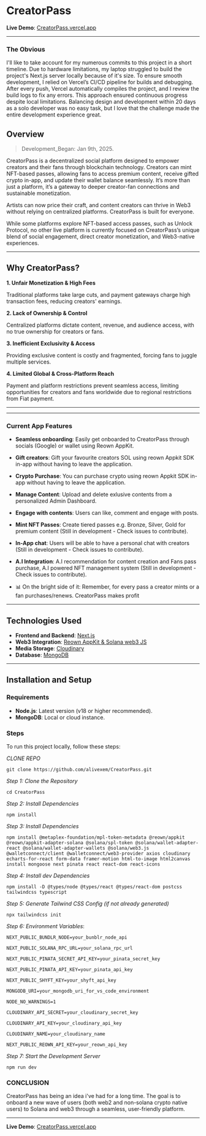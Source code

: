 # CreatorPass

**Live Demo**: [CreatorPass.vercel.app](https://CreatorPass.vercel.app/)

---

### The Obvious

I'll like to take account for my numerous commits to this project in a short timeline. Due to hardware limitations, my laptop struggled to build the project's Next.js server locally because of it's size. To ensure smooth development, I relied on Vercel’s CI/CD pipeline for builds and debugging. After every push, Vercel automatically compiles the project, and I review the build logs to fix any errors. This approach ensured continuous progress despite local limitations. Balancing design and development within 20 days as a solo developer was no easy task, but I love that the challenge made the entire development experience great.


## Overview

> Development_Began: Jan 9th, 2025.

CreatorPass is a decentralized social platform designed to empower creators and their fans through blockchain technology. Creators can mint NFT-based passes, allowing fans to access premium content, receive gifted crypto in-app, and update their wallet balance seamlessly. It’s more than just a platform, it’s a gateway to deeper creator-fan connections and sustainable monetization.

Artists can now price their craft, and content creators can thrive in Web3 without relying on centralized platforms. CreatorPass is built for everyone.

While some platforms explore NFT-based access passes, such as Unlock Protocol, no other live platform is currently focused on CreatorPass’s unique blend of social engagement, direct creator monetization, and Web3-native experiences.


---

## Why CreatorPass?


**1. Unfair Monetization & High Fees**

Traditional platforms take large cuts, and payment gateways charge high transaction fees, reducing creators' earnings.



**2. Lack of Ownership & Control**

Centralized platforms dictate content, revenue, and audience access, with no true ownership for creators or fans.



**3. Inefficient Exclusivity & Access**

Providing exclusive content is costly and fragmented, forcing fans to juggle multiple services.



**4. Limited Global & Cross-Platform Reach**

Payment and platform restrictions prevent seamless access, limiting opportunities for creators and fans worldwide due to regional restrictions from Fiat payment.


---
---

### Current App Features 

- **Seamless onboarding**: Easily get onboarded to CreatorPass through socials (Google) or wallet using Reown AppKit.
- **Gift creators**: Gift your favourite creators SOL using reown Appkit SDK in-app without having to leave the application.
- **Crypto Purchase**: You can purchase crypto using reown Appkit SDK in-app without having to leave the application.
- **Manage Content**: Upload and delete exlusive contents from a personalized Admin Dashboard.  
- **Engage with contents**: Users can like, comment and engage with posts.
-  **Mint NFT Passes**: Create tiered passes e.g. Bronze, Silver, Gold for premium content (Still in development - Check issues to contribute).
-  **In-App chat**: Users will be able to have a personal chat with creators (Still in development - Check issues to contribute).
- **A.I Integration**: A.I recommendation for content creation and Fans pass purchase, A.I powered NFT management system (Still in development -  Check issues to contribute).

- 📊 On the bright side of it: Remember, for every pass a creator mints or a fan purchases/renews. CreatorPass makes profit

---

## Technologies Used

- **Frontend and Backend**: [Next.js](https://nextjs.org/)  
- **Web3 Integration**: [Reown AppKit & Solana web3 JS](https://reown.io/)  
- **Media Storage**: [Cloudinary](https://cloudinary.com/)  
- **Database**: [MongoDB](https://www.mongodb.com/)  

---

## Installation and Setup

### Requirements
- **Node.js**: Latest version (v18 or higher recommended).  
- **MongoDB**: Local or cloud instance.  

### Steps

To run this project locally, follow these steps:

*CLONE REPO*
```
git clone https://github.com/alivexem/CreatorPass.git
```

*Step 1: Clone the Repository*
```
cd CreatorPass
```

*Step 2: Install Dependencies*
```
npm install
```

*Step 3: Install Dependencies*
```
npm install @metaplex-foundation/mpl-token-metadata @reown/appkit @reown/appkit-adapter-solana @solana/spl-token @solana/wallet-adapter-react @solana/wallet-adapter-wallets @solana/web3.js @walletconnect/client @walletconnect/web3-provider axios cloudinary echarts-for-react form-data framer-motion html-to-image html2canvas install mongoose next pinata react react-dom react-icons
```


*Step 4: Install dev Dependencies*
```
npm install -D @types/node @types/react @types/react-dom postcss tailwindcss typescript
```

*Step 5: Generate Tailwind CSS Config (if not already generated)*
```
npx tailwindcss init
```

*Step 6: Environment Variables*:

```
NEXT_PUBLIC_BUNDLR_NODE=your_bunblr_node_api

NEXT_PUBLIC_SOLANA_RPC_URL=your_solana_rpc_url

NEXT_PUBLIC_PINATA_SECRET_API_KEY=your_pinata_secret_key

NEXT_PUBLIC_PINATA_API_KEY=your_pinata_api_key

NEXT_PUBLIC_SHYFT_KEY=your_shyft_api_key

MONGODB_URI=your_mongodb_uri_for_vs_code_environment

NODE_NO_WARNINGS=1

CLOUDINARY_API_SECRET=your_cloudinary_secret_key

CLOUDINARY_API_KEY=your_cloudinary_api_key

CLOUDINARY_NAME=your_cloudinary_name

NEXT_PUBLIC_REOWN_API_KEY=your_reown_api_key
```



*Step 7: Start the Development Server*
```
npm run dev
```

### CONCLUSION

CreatorPass has being an idea i've had for a long time. The goal is to onboard a new wave of users (both web2 and non-solana crypto native users) to Solana and web3 through a seamless, user-friendly platform.


---


**Live Demo**: [CreatorPass.vercel.app](https://CreatorPass.vercel.app/)

